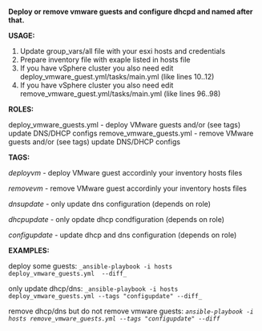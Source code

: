 **Deploy or remove vmware guests and configure dhcpd and named after that.**

**USAGE:**
1) Update group_vars/all file with your esxi hosts and credentials
2) Prepare inventory file with exaple listed in hosts file
3) If you have vSphere cluster you also need edit deploy_vmware_guest.yml/tasks/main.yml (like lines 10..12)
4) If you have vSphere cluster you also need edit remove_vmware_guest.yml/tasks/main.yml (like lines 96..98)
 
**ROLES:**

deploy_vmware_guests.yml - deploy VMware guests and/or (see tags) update DNS/DHCP configs
remove_vmware_guests.yml - remove VMware guests and/or (see tags) update DNS/DHCP configs

**TAGS:**

_deployvm_ - deploy VMware guest accordinly your inventory hosts files

_removevm_ - remove VMware guest accordinly your inventory hosts files

_dnsupdate_ - only update dns configuration (depends on role)

_dhcpupdate_ - only opdate dhcp condfiguration (depends on role)

_configupdate_ - update dhcp and dns configuration (depends on role)


**EXAMPLES:**

deploy some guests: `_ansible-playbook -i hosts deploy_vmware_guests.yml  --diff_ `

only update dhcp/dns: `_ansible-playbook -i hosts deploy_vmware_guests.yml --tags "configupdate" --diff_`

remove dhcp/dns but do not remove vmware guests: _`ansible-playbook -i hosts remove_vmware_guests.yml --tags "configupdate" --diff`_